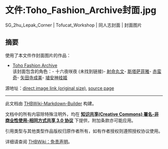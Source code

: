# 文件:Toho_Fashion_Archive封面.jpg

<!-- source html: G:\repos\THBWiki-Markdown-Builder\THBWikiMarkdown\Temp\file\4\46\ns6%3AToho_Fashion_Archive%E5%B0%81%E9%9D%A2%2Ejpg.html -->

SG_2hu_Lepak_Corner | Tofucat_Workshop | 同人志封面 | 封面图片

## 摘要
  
使用了本文件作封面图片的作品：
  

- [Toho Fashion Archive](./Toho_Fashion_Archive.md)  
该封面包含的角色：- 十六夜咲夜 (未找到链接)- [射命丸文](./射命丸文.md)- [斯塔萨菲雅](./斯塔萨菲雅.md)- [赤蛮奇](./赤蛮奇.md)- [矢田寺成美](./矢田寺成美.md)- [埴安神袿姬](./埴安神袿姬.md)

  
源地址：[direct image link (original size)](https://scontent.fyvr4-1.fna.fbcdn.net/v/t39.30808-6/343454867_2300418310145321_2699757334931101703_n.jpg?_nc_cat=108&amp;ccb=1-7&amp;_nc_sid=49d041&amp;_nc_ohc=6KmWWf4XC7IAX8uocs8&amp;_nc_ht=scontent.fyvr4-1.fna&amp;oh=00_AfBXkpwTEHCHzA2HVsbCwowkAb0J8Jb0rXiAh18weH183Q&amp;oe=64F5739D), [source page](https://www.facebook.com/photo.php?fbid=797638811815398&amp;set=pb.100047078598292.-2207520000&amp;type=3)
  





---

此文档由 [THBWiki-Markdown-Builder](https://github.com/Delsin-Yu/THBWiki-Markdown-Builder) 构建。

文档中的所有内容除特殊注明外，均在 [**知识共享(Creative Commons) 署名-非商业性使用-相同方式共享 3.0 协议**](https://creativecommons.org/licenses/by-sa/3.0/deed.zh-hans) 下提供，附加条款亦可能应用。

引用类型与其他类型作品版权归原作者所有，如有作者授权则遵照授权协议使用。

详细请查阅 [THBWiki：免责声明](https://thbwiki.cc/THBWiki:%E5%85%8D%E8%B4%A3%E5%A3%B0%E6%98%8E)。

